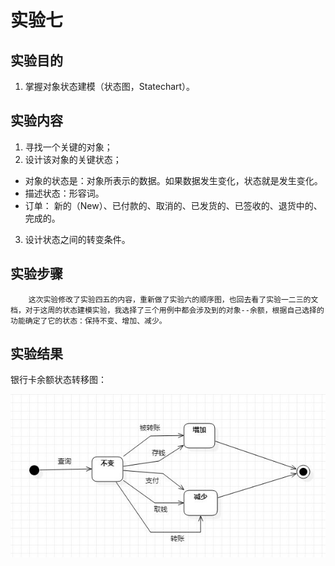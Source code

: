 # 实验七

## 实验目的

1.  掌握对象状态建模（状态图，Statechart）。 

## 实验内容

1. 寻找一个关键的对象；
2. 设计该对象的关键状态；

- 对象的状态是：对象所表示的数据。如果数据发生变化，状态就是发生变化。
- 描述状态：形容词。
- 订单： 新的（New）、已付款的、取消的、已发货的、已签收的、退货中的、 完成的。

3. 设计状态之间的转变条件。

## 实验步骤

        这次实验修改了实验四五的内容，重新做了实验六的顺序图，也回去看了实验一二三的文档，对于这周的状态建模实验，我选择了三个用例中都会涉及到的对象--余额，根据自己选择的功能确定了它的状态：保持不变、增加、减少。

## 实验结果

银行卡余额状态转移图：

![状态图](./model7.JPG)